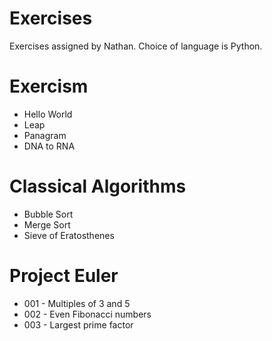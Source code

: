# Exercises
Exercises assigned by Nathan. Choice of language is Python.

# Exercism
* Hello World
* Leap
* Panagram
* DNA to RNA

# Classical Algorithms
* Bubble Sort
* Merge Sort
* Sieve of Eratosthenes

# Project Euler
* 001 - Multiples of 3 and 5
* 002 - Even Fibonacci numbers
* 003 - Largest prime factor

